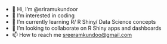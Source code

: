 - 👋 Hi, I’m @sriramukundoor
- 👀 I’m interested in coding
- 🌱 I’m currently learning R/ R Shiny/ Data Science concepts
- 💞️ I’m looking to collaborate on R Shiny apps and dashboards
- 📫 How to reach me sreeramkundoo@gmail.com

<!---
sriramukundoor/sriramukundoor is a ✨ special ✨ repository because its `README.md` (this file) appears on your GitHub profile.
You can click the Preview link to take a look at your changes.
--->

